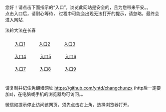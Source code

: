 您好！请点击下面指示的“入口”，浏览此网站是安全的，且为您带来平安。。 <br/>
点击入口后，请耐心等待， 过程中可能会出现无法打开的提示，请忽略，最终会进入网站. </br>

法轮大法在长春<br/>
<div style="padding:10px"><a style="margin:20px" target="_blank" href="https://d16s5pqzme57j1.cloudfront.net/2Qpsp?mwmirrv" id="ccLink1" rel="nofollow">入口1</a> <a target="_blank" style="margin:20px" href="https://d3if7fdlkc1lau.cloudfront.net/2Qpsp?opwatv" id="ccLink2" rel="nofollow">入口2</a> <a style="margin:20px" target="_blank" href="https://d186745k3y2jxw.cloudfront.net/2Qpsp?pqzuywta" id="ccLink3" rel="nofollow">入口3</a></div>

<div style="padding:10px" ><a style="margin:20px" target="_blank" href="https://d16s5pqzme57j1.cloudfront.net/2Qpsp?mwmirrv" id="ccLink4" rel="nofollow">入口4</a> <a style="margin:20px" href="https://d3if7fdlkc1lau.cloudfront.net/2Qpsp?opwatv" target="_blank" id="ccLink5" rel="nofollow">入口5</a> <a style="margin:20px" href="https://d186745k3y2jxw.cloudfront.net/2Qpsp?pqzuywta" target="_blank" id="ccLink6" rel="nofollow">入口6</a></div>

<div style="padding:10px"><a style="margin:20px" target="_blank" href="https://d16s5pqzme57j1.cloudfront.net/2Qpsp?mwmirrv" id="ccLink7" rel="nofollow">入口7</a> <a style="margin:20px" href="https://d3if7fdlkc1lau.cloudfront.net/2Qpsp?opwatv" target="_blank" id="ccLink8" rel="nofollow">入口8</a> <a style="margin:20px" target="_blank" href="https://d186745k3y2jxw.cloudfront.net/2Qpsp?pqzuywta" id="ccLink9" rel="nofollow">入口9</a></div>

<br/>



请复制并记住免翻墙网址 https://github.com/yntd/changchunzx (http后一定要加s)，在电脑或手机的浏览器均可访问。。<br/>

微信如提示停止访问该网页，须先点击右上角，选择浏览器打开。
